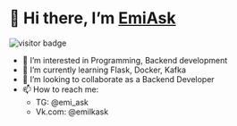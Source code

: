 # 👋 Hi there, I’m [EmiAsk](https://github.com/EmiAsk)
![visitor badge](https://visitor-badge.glitch.me/badge?page_id=EmiAsk.EmiAsk&left_color=red&right_color=green&left_text=Profile+views)
- 👀 I’m interested in Programming, Backend development
- 🌱 I’m currently learning Flask, Docker, Kafka
- 💞️ I’m looking to collaborate as a Backend Developer
- 📫 How to reach me:
  - TG: @emi_ask
  - Vk.com: @emilkask

<!---
EmiAsk/EmiAsk is a ✨ special ✨ repository because its `README.md` (this file) appears on your GitHub profile.
You can click the Preview link to take a look at your changes.
--->
